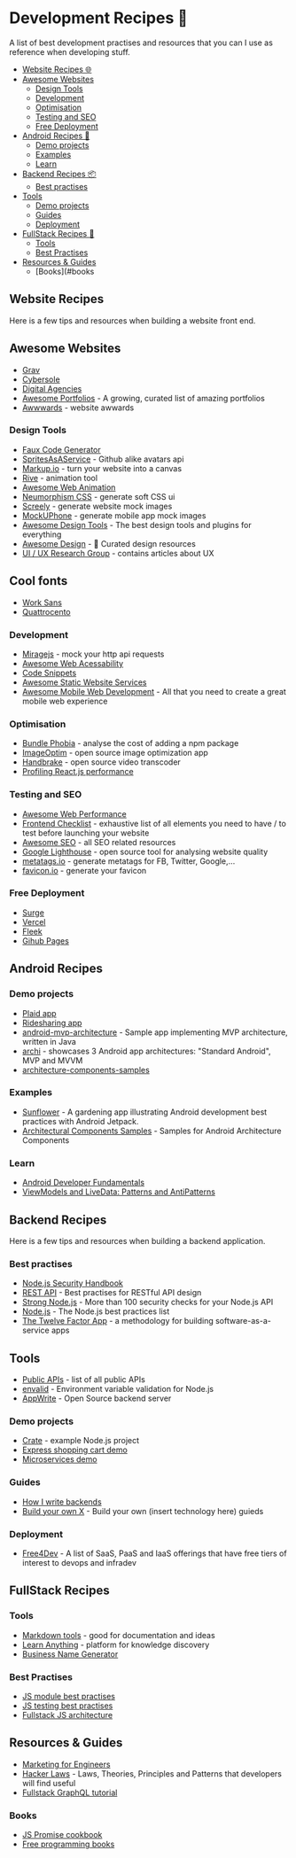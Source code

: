# Development Recipes 🔨

A list of best development practises and resources that you can I use as reference when developing stuff.

- [Website Recipes 🌐](#website-recipes)
- [Awesome Websites](#awesome-websites)
  * [Design Tools](#design-tools)
  * [Development](#development)
  * [Optimisation](#optimisation)
  * [Testing and SEO](#testing-and-seo)
  * [Free Deployment](#free-deployment)
- [Android Recipes 📱](#android-recipes)
  * [Demo projects](#demo-projects)
  * [Examples](#examples)
  * [Learn](#learn)
- [Backend Recipes 📦](#backend-recipes)
  * [Best practises](#best-practises)
- [Tools](#tools)
  * [Demo projects](#demo-projects-1)
  * [Guides](#guides)
  * [Deployment](#deployment)
- [FullStack Recipes 🔨](#fullstack-recipes)
  * [Tools](#tools-1)
  * [Best Practises](#best-practises)
- [Resources & Guides](#resources--guides)
  * [Books](#books

## Website Recipes

Here is a few tips and resources when building a website front end.

## Awesome Websites
- [Grav](https://getgrav.org/)
- [Cybersole](https://cybersole.io/)
- [Digital Agencies](https://digitalagencynetwork.com/inspiring-digital-agency-website-designs/)
- [Awesome Portfolios](https://github.com/JonathanMH/all-the-awesome-portfolios) - A growing, curated list of amazing portfolios
- [Awwwards](https://www.awwwards.com/) - website awwards

### Design Tools
- [Faux Code Generator](http://knutsynstad.com/fauxcode/)
- [SpritesAsAService](https://ljvmiranda921.github.io/sprites-as-a-service/) - Github alike avatars api
- [Markup.io](https://www.markup.io/) - turn your website into a canvas
- [Rive](https://rive.app/) - animation tool
- [Awesome Web Animation](https://github.com/sergey-pimenov/awesome-web-animation#readme)
- [Neumorphism CSS](https://neumorphism.io/#55b9f3) - generate soft CSS ui
- [Screely](https://www.screely.com/) - generate website mock images
- [MockUPhone](https://mockuphone.com/) - generate mobile app mock images
- [Awesome Design Tools](https://github.com/LisaDziuba/Awesome-Design-Tools) - The best design tools and plugins for everything
- [Awesome Design](https://github.com/gztchan/awesome-design) - 🌟 Curated design resources
- [UI / UX Research Group](https://www.nngroup.com/) - contains articles about UX

## Cool fonts
- [Work Sans](https://fonts.google.com/specimen/Work+Sans)
- [Quattrocento](https://fonts.google.com/specimen/Quattrocento+Sans)

### Development
- [Miragejs](https://miragejs.com/) - mock your http api requests
- [Awesome Web Acessability](https://github.com/brunopulis/awesome-a11y#readme)
- [Code Snippets](https://www.30secondsofcode.org/css/p/1/)
- [Awesome Static Website Services](https://github.com/agarrharr/awesome-static-website-services#readme)
- [Awesome Mobile Web Development](https://github.com/myshov/awesome-mobile-web-development) - All that you need to create a great mobile web experience

### Optimisation
- [Bundle Phobia](https://bundlephobia.com/) - analyse the cost of adding a npm package
- [ImageOptim](https://imageoptim.com/) - open source image optimization app
- [Handbrake](https://handbrake.fr/) - open source video transcoder
- [Profiling React.js performance](https://addyosmani.com/blog/profiling-react-js/)

### Testing and SEO
- [Awesome Web Performance](https://github.com/pajaydev/awesome-web-performance-budget#readme)
- [Frontend Checklist](https://github.com/thedaviddias/Front-End-Checklist) - exhaustive list of all elements you need to have / to test before launching your website
- [Awesome SEO](https://github.com/teles/awesome-seo) - all SEO related resources
- [Google Lighthouse](https://developers.google.com/web/tools/lighthouse) - open source tool for analysing website quality
- [metatags.io](https://metatags.io/) - generate metatags for FB, Twitter, Google,...
- [favicon.io](https://favicon.io/) - generate your favicon

### Free Deployment
- [Surge](https://surge.sh/)
- [Vercel](https://vercel.com/)
- [Fleek](https://fleek.co/)
- [Gihub Pages](https://pages.github.com/)


## Android Recipes

### Demo projects
- [Plaid app](https://github.com/android/plaid)
- [Ridesharing app](https://github.com/MindorksOpenSource/ridesharing-uber-lyft-app)
- [android-mvp-architecture](https://github.com/MindorksOpenSource/android-mvp-architecture) - Sample app implementing MVP architecture, written in Java
- [archi](https://github.com/ivacf/archi) - showcases 3 Android app architectures: "Standard Android", MVP and MVVM
- [architecture-components-samples](https://github.com/android/architecture-components-samples)

### Examples
- [Sunflower](https://github.com/android/sunflower) - A gardening app illustrating Android development best practices with Android Jetpack.
- [Architectural Components Samples](https://github.com/android/architecture-components-samples) - Samples for Android Architecture Components

### Learn
- [Android Developer Fundamentals](https://google-developer-training.github.io/android-developer-fundamentals-course-concepts-v2/)
- [ViewModels and LiveData: Patterns and AntiPatterns](https://medium.com/androiddevelopers/viewmodels-and-livedata-patterns-antipatterns-21efaef74a54)


## Backend Recipes

Here is a few tips and resources when building a backend application.

### Best practises
- [Node.js Security Handbook](https://www.sqreen.com/checklists/nodejs-security-handbook)
- [REST API](https://stackoverflow.blog/2020/03/02/best-practices-for-rest-api-design/) - Best practises for RESTful API design
- [Strong Node.js](https://github.com/jesusprubio/strong-node) - More than 100 security checks for your Node.js API
- [Node.js](https://github.com/goldbergyoni/nodebestpractices) - The Node.js best practices list
- [The Twelve Factor App](https://12factor.net/) - a methodology for building software-as-a-service apps

## Tools
- [Public APIs](https://github.com/public-apis/public-apis) - list of all public APIs
- [envalid](https://github.com/af/envalid) - Environment variable validation for Node.js
- [AppWrite](https://appwrite.io/) - Open Source backend server

### Demo projects
- [Crate](https://github.com/atulmy/crate) - example Node.js project
- [Express shopping cart demo](https://github.com/mrvautin/expressCart)
- [Microservices demo](https://github.com/GoogleCloudPlatform/microservices-demo)

### Guides
- [How I write backends](https://github.com/fpereiro/backendlore)
- [Build your own X](https://github.com/danistefanovic/build-your-own-x) - Build your own (insert technology here) guieds

### Deployment
- [Free4Dev](https://github.com/ripienaar/free-for-dev) - A list of SaaS, PaaS and IaaS offerings that have free tiers of interest to devops and infradev

## FullStack Recipes

### Tools
- [Markdown tools](https://www.markdownguide.org/tools/) - good for documentation and ideas
- [Learn Anything](https://learn-anything.xyz/) - platform for knowledge discovery
- [Business Name Generator](https://namelix.com/)

### Best Practises
- [JS module best practises](https://github.com/mattdesl/module-best-practices)
- [JS testing best practises](https://github.com/goldbergyoni/javascript-testing-best-practices)
- [Fullstack JS architecture](https://github.com/atulmy/fullstack-javascript-architecture)

## Resources & Guides
- [Marketing for Engineers](https://github.com/LisaDziuba/Marketing-for-Engineers)
- [Hacker Laws](https://github.com/dwmkerr/hacker-laws) - Laws, Theories, Principles and Patterns that developers will find useful
- [Fullstack GraphQL tutorial](https://www.howtographql.com/)

### Books
- [JS Promise cookbook](https://github.com/mattdesl/promise-cookbook)
- [Free programming books](https://github.com/EbookFoundation/free-programming-books)
